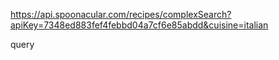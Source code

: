 https://api.spoonacular.com/recipes/complexSearch?apiKey=7348ed883fef4febbd04a7cf6e85abdd&cuisine=italian

query